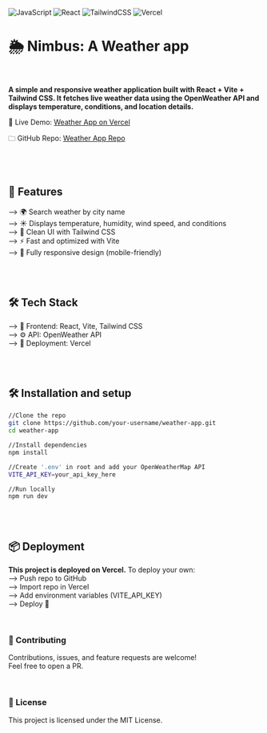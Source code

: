 ![JavaScript](https://img.shields.io/badge/JavaScript-F7DF1E?style=for-the-badge&logo=javascript&logoColor=000)
![React](https://img.shields.io/badge/React-20232A?style=for-the-badge&logo=react&logoColor=61DAFB)
![TailwindCSS](https://img.shields.io/badge/Tailwind_CSS-38B2AC?style=for-the-badge&logo=tailwind-css&logoColor=white)
![Vercel](https://img.shields.io/badge/Vercel-000000?style=for-the-badge&logo=vercel&logoColor=white)


# 🌦️ Nimbus: A Weather app  
<br>

**A simple and responsive weather application built with React + Vite + Tailwind CSS. It fetches live weather data using the OpenWeather API and displays temperature, conditions, and location details.**

🔗 Live Demo: [Weather App on Vercel](https://chaiandrain.vercel.app/)

🗀 GitHub Repo: [Weather App Repo](https://github.com/yansh07/weather-app)  
<br>
<br>
<br>

## 🚀 Features  
--> 🌍 Search weather by city name  
--> ☀️ Displays temperature, humidity, wind speed, and conditions  
--> 🎨 Clean UI with Tailwind CSS  
--> ⚡ Fast and optimized with Vite  
--> 📱 Fully responsive design (mobile-friendly)  

<br>
<br>

## 🛠️ Tech Stack  
--> 💅 Frontend: React, Vite, Tailwind CSS  
--> ⚙️ API: OpenWeather API  
--> 👾 Deployment: Vercel

<br>
<br>

## 🛠 Installation and setup  
```bash
//Clone the repo
git clone https://github.com/your-username/weather-app.git
cd weather-app

//Install dependencies
npm install

//Create '.env' in root and add your OpenWeatherMap API
VITE_API_KEY=your_api_key_here

//Run locally
npm run dev
```

<br>
<br>

## 📦 Deployment  
**This project is deployed on Vercel.**
To deploy your own:  
--> Push repo to GitHub  
--> Import repo in Vercel  
--> Add environment variables (VITE_API_KEY)  
--> Deploy 🎉

<br>

### 🤝 Contributing  
Contributions, issues, and feature requests are welcome!  
Feel free to open a PR.  

<br>

### 📄 License  
This project is licensed under the MIT License.
